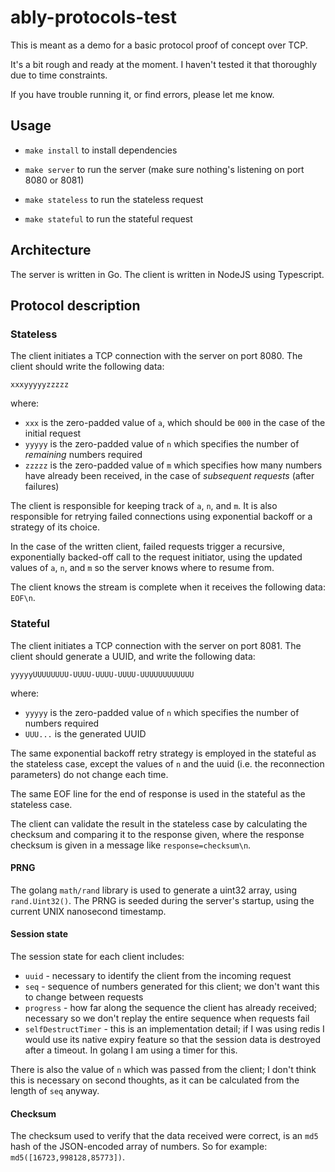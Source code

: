 # ably-protocols-test

This is meant as a demo for a basic protocol proof of concept over TCP.

It's a bit rough and ready at the moment. I haven't tested it that thoroughly due to time constraints.

If you have trouble running it, or find errors, please let me know.

## Usage

- `make install` to install dependencies

- `make server` to run the server (make sure nothing's listening on port 8080 or 8081)

- `make stateless` to run the stateless request
- `make stateful` to run the stateful request

## Architecture

The server is written in Go. The client is written in NodeJS using Typescript.

## Protocol description

### Stateless

The client initiates a TCP connection with the server on port 8080.
The client should write the following data:

`xxxyyyyyzzzzz`

where:

- `xxx` is the zero-padded value of `a`, which should be `000` in the case of the initial request
- `yyyyy` is the zero-padded value of `n` which specifies the number of *remaining* numbers required
- `zzzzz` is the zero-padded value of `m` which specifies how many numbers have already been received, in the case of *subsequent requests* (after failures)

The client is responsible for keeping track of `a`, `n`, and `m`. It is also responsible for retrying failed connections using exponential backoff or a strategy of its choice.

In the case of the written client, failed requests trigger a recursive, exponentially backed-off call to the request initiator, using the updated values of `a`, `n`, and `m` so the server knows where to resume from.

The client knows the stream is complete when it receives the following data: `EOF\n`.

### Stateful

The client initiates a TCP connection with the server on port 8081.
The client should generate a UUID, and write the following data:

`yyyyyUUUUUUUU-UUUU-UUUU-UUUU-UUUUUUUUUUUU`

where:

- `yyyyy` is the zero-padded value of `n` which specifies the number of numbers required
- `UUU...` is the generated UUID

The same exponential backoff retry strategy is employed in the stateful as the stateless case, except the values of `n` and the uuid (i.e. the reconnection parameters) do not change each time.

The same EOF line for the end of response is used in the stateful as the stateless case.

The client can validate the result in the stateless case by calculating the checksum and comparing it to the response given, where the response checksum is given in a message like `response=checksum\n`.

#### PRNG

The golang `math/rand` library is used to generate a uint32 array, using `rand.Uint32()`. The PRNG is seeded during the server's startup, using the current UNIX nanosecond timestamp.

#### Session state

The session state for each client includes:

- `uuid` - necessary to identify the client from the incoming request
- `seq` - sequence of numbers generated for this client; we don't want this to change between requests
- `progress` - how far along the sequence the client has already received; necessary so we don't replay the entire sequence when requests fail
- `selfDestructTimer` - this is an implementation detail; if I was using redis I would use its native expiry feature so that the session data is destroyed after a timeout. In golang I am using a timer for this.

There is also the value of `n` which was passed from the client; I don't think this is necessary on second thoughts, as it can be calculated from the length of `seq` anyway.

#### Checksum

The checksum used to verify that the data received were correct, is an `md5` hash of the JSON-encoded array of numbers. So for example: `md5([16723,998128,85773])`.
